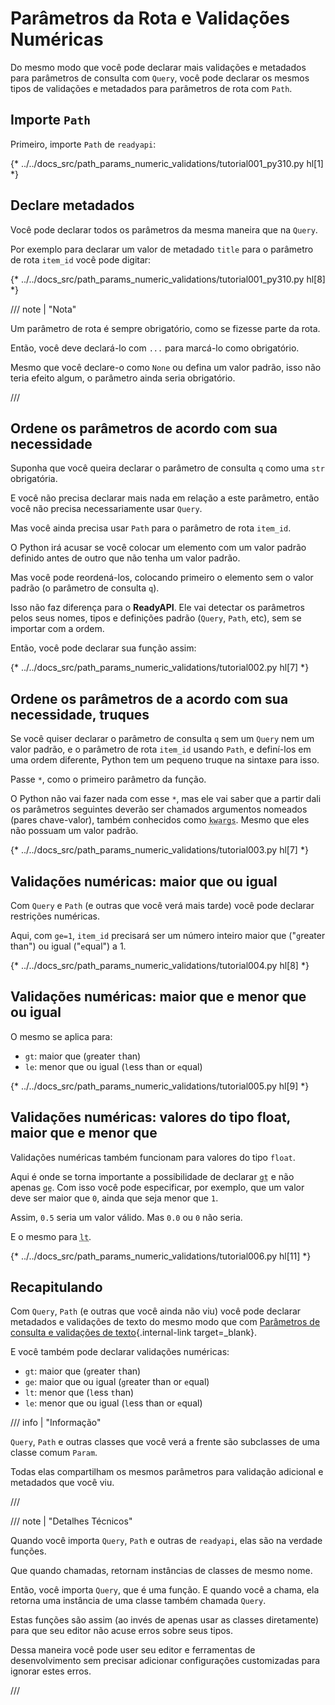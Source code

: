 # Parâmetros da Rota e Validações Numéricas

Do mesmo modo que você pode declarar mais validações e metadados para parâmetros de consulta com `Query`, você pode declarar os mesmos tipos de validações e metadados para parâmetros de rota com `Path`.

## Importe `Path`

Primeiro, importe `Path` de `readyapi`:

{* ../../docs_src/path_params_numeric_validations/tutorial001_py310.py hl[1] *}

## Declare metadados

Você pode declarar todos os parâmetros da mesma maneira que na `Query`.

Por exemplo para declarar um valor de metadado `title` para o parâmetro de rota `item_id` você pode digitar:

{* ../../docs_src/path_params_numeric_validations/tutorial001_py310.py hl[8] *}

/// note | "Nota"

Um parâmetro de rota é sempre obrigatório, como se fizesse parte da rota.

Então, você deve declará-lo com `...` para marcá-lo como obrigatório.

Mesmo que você declare-o como `None` ou defina um valor padrão, isso não teria efeito algum, o parâmetro ainda seria obrigatório.

///

## Ordene os parâmetros de acordo com sua necessidade

Suponha que você queira declarar o parâmetro de consulta `q` como uma `str` obrigatória.

E você não precisa declarar mais nada em relação a este parâmetro, então você não precisa necessariamente usar `Query`.

Mas você ainda precisa usar `Path` para o parâmetro de rota `item_id`.

O Python irá acusar se você colocar um elemento com um valor padrão definido antes de outro que não tenha um valor padrão.

Mas você pode reordená-los, colocando primeiro o elemento sem o valor padrão (o parâmetro de consulta `q`).

Isso não faz diferença para o **ReadyAPI**. Ele vai detectar os parâmetros pelos seus nomes, tipos e definições padrão (`Query`, `Path`, etc), sem se importar com a ordem.

Então, você pode declarar sua função assim:

{* ../../docs_src/path_params_numeric_validations/tutorial002.py hl[7] *}

## Ordene os parâmetros de a acordo com sua necessidade, truques

Se você quiser declarar o parâmetro de consulta `q` sem um `Query` nem um valor padrão, e o parâmetro de rota `item_id` usando `Path`, e definí-los em uma ordem diferente, Python tem um pequeno truque na sintaxe para isso.

Passe `*`, como o primeiro parâmetro da função.

O Python não vai fazer nada com esse `*`, mas ele vai saber que a partir dali os parâmetros seguintes deverão ser chamados argumentos nomeados (pares chave-valor), também conhecidos como <abbr title="Do inglês: K-ey W-ord Arg-uments"><code>kwargs</code></abbr>. Mesmo que eles não possuam um valor padrão.

{* ../../docs_src/path_params_numeric_validations/tutorial003.py hl[7] *}

## Validações numéricas: maior que ou igual

Com `Query` e `Path` (e outras que você verá mais tarde) você pode declarar restrições numéricas.

Aqui, com `ge=1`, `item_id` precisará ser um número inteiro maior que ("`g`reater than") ou igual ("`e`qual") a 1.

{* ../../docs_src/path_params_numeric_validations/tutorial004.py hl[8] *}

## Validações numéricas: maior que e menor que ou igual

O mesmo se aplica para:

* `gt`: maior que (`g`reater `t`han)
* `le`: menor que ou igual (`l`ess than or `e`qual)

{* ../../docs_src/path_params_numeric_validations/tutorial005.py hl[9] *}

## Validações numéricas: valores do tipo float, maior que e menor que

Validações numéricas também funcionam para valores do tipo `float`.

Aqui é onde se torna importante a possibilidade de declarar <abbr title="greater than"><code>gt</code></abbr> e não apenas <abbr title="greater than or equal"><code>ge</code></abbr>. Com isso você pode especificar, por exemplo, que um valor deve ser maior que `0`, ainda que seja menor que `1`.

Assim, `0.5` seria um valor válido. Mas `0.0` ou `0` não seria.

E o mesmo para <abbr title="less than"><code>lt</code></abbr>.

{* ../../docs_src/path_params_numeric_validations/tutorial006.py hl[11] *}

## Recapitulando

Com `Query`, `Path` (e outras que você ainda não viu) você pode declarar metadados e validações de texto do mesmo modo que com [Parâmetros de consulta e validações de texto](query-params-str-validations.md){.internal-link target=_blank}.

E você também pode declarar validações numéricas:

* `gt`: maior que (`g`reater `t`han)
* `ge`: maior que ou igual (`g`reater than or `e`qual)
* `lt`: menor que (`l`ess `t`han)
* `le`: menor que ou igual (`l`ess than or `e`qual)

/// info | "Informação"

`Query`, `Path` e outras classes que você verá a frente são subclasses de uma classe comum `Param`.

Todas elas compartilham os mesmos parâmetros para validação adicional e metadados que você viu.

///

/// note | "Detalhes Técnicos"

Quando você importa `Query`, `Path` e outras de `readyapi`, elas são na verdade funções.

Que quando chamadas, retornam instâncias de classes de mesmo nome.

Então, você importa `Query`, que é uma função. E quando você a chama, ela retorna uma instância de uma classe também chamada `Query`.

Estas funções são assim (ao invés de apenas usar as classes diretamente) para que seu editor não acuse erros sobre seus tipos.

Dessa maneira você pode user seu editor e ferramentas de desenvolvimento sem precisar adicionar configurações customizadas para ignorar estes erros.

///
